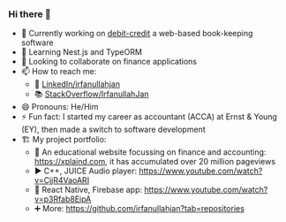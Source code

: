 ### Hi there 👋

- 🔭 Currently working on [debit-credit](https://github.com/irfanullahjan/debit-credit) a web-based book-keeping software
- 🌱 Learning Nest.js and TypeORM
- 👯 Looking to collaborate on finance applications
- 📫 How to reach me:
  - 🔗 [LinkedIn/irfanullahjan](https://www.linkedin.com/in/irfanullahjan/)
  - 📚 [StackOverflow/IrfanullahJan](https://stackoverflow.com/users/975164/irfanullah-jan)
- 😄 Pronouns: He/Him
- ⚡ Fun fact: I started my career as accountant (ACCA) at Ernst & Young (EY), then made a switch to software development
- 🏗️ My project portfolio:
  - 📖 An educational website focussing on finance and accounting: https://xplaind.com, it has accumulated over 20 million pageviews
  - ▶️ C++, JUICE Audio player: https://www.youtube.com/watch?v=CjjR4VaoARI
  - 📲 React Native, Firebase app: https://www.youtube.com/watch?v=p3Rfab8EipA
  - ➕ More: https://github.com/irfanullahjan?tab=repositories
